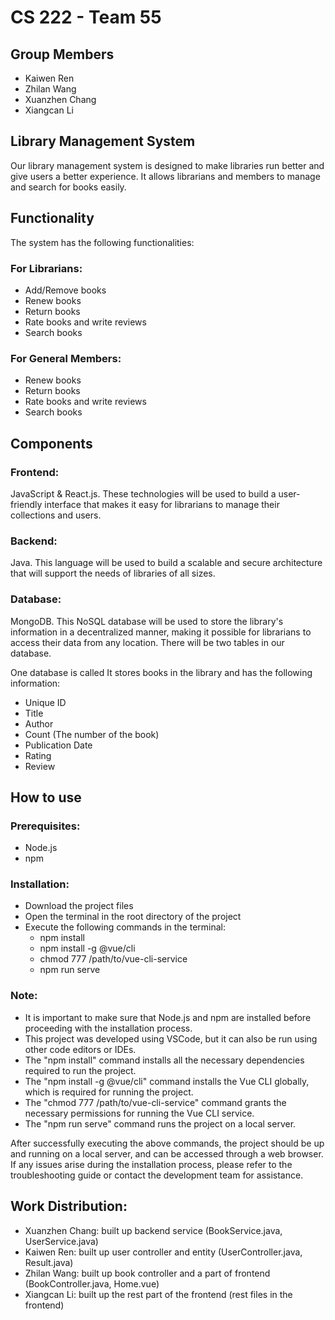 # CS 222 - Team 55
## Group Members
- Kaiwen Ren
- Zhilan Wang
- Xuanzhen Chang
- Xiangcan Li

## Library Management System

Our library management system is designed to make libraries run better and give users a better experience. It allows librarians and members to manage and search for books easily.

## Functionality
The system has the following functionalities:

### For Librarians:
- Add/Remove books
- Renew books
- Return books
- Rate books and write reviews
- Search books

### For General Members:
- Renew books
- Return books
- Rate books and write reviews
- Search books

## Components
### Frontend: 
JavaScript & React.js. These technologies will be used to build a user-friendly
interface that makes it easy for librarians to manage their collections and users.
### Backend: 
Java. This language will be used to build a scalable and secure architecture that
will support the needs of libraries of all sizes.
### Database: 
MongoDB. This NoSQL database will be used to store the library's information
in a decentralized manner, making it possible for librarians to access their data from any
location. There will be two tables in our database.

One database is called  It stores books in the library and has the following information:
- Unique ID
- Title
- Author
- Count (The number of the book)
- Publication Date
- Rating
- Review

## How to use

### Prerequisites:
- Node.js
- npm

### Installation:
- Download the project files
- Open the terminal in the root directory of the project
- Execute the following commands in the terminal:
  - npm install
  - npm install -g @vue/cli
  - chmod 777 /path/to/vue-cli-service
  - npm run serve
  
### Note:
- It is important to make sure that Node.js and npm are installed before proceeding with the installation process.
- This project was developed using VSCode, but it can also be run using other code editors or IDEs.
- The "npm install" command installs all the necessary dependencies required to run the project.
- The "npm install -g @vue/cli" command installs the Vue CLI globally, which is required for running the project.
- The "chmod 777 /path/to/vue-cli-service" command grants the necessary permissions for running the Vue CLI service.
- The "npm run serve" command runs the project on a local server.


After successfully executing the above commands, the project should be up and running on a local server, and can be accessed through a web browser. If any issues arise during the installation process, please refer to the troubleshooting guide or contact the development team for assistance.

## Work Distribution: 
- Xuanzhen Chang: built up backend service (BookService.java, UserService.java)
- Kaiwen Ren: built up user controller and entity (UserController.java, Result.java)
- Zhilan Wang: built up book controller and a part of frontend (BookController.java, Home.vue)
- Xiangcan Li: built up the rest part of the frontend (rest files in the frontend)
